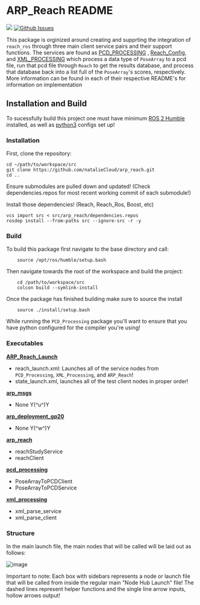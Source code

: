 # ARP_Reach README

<a href="https://docs.ros.org/en/humble/index.html"><img src="https://img.shields.io/badge/ROS 2-Humble-blue"/></a>
[![Github Issues](htpps://img.shields.io/github/issues/natalieCloud/arp_reach.svg)](https://github.com/natalieCloud/arp_reach/issues)

<!--ARP_Reach (*augmented_reality_painting_reach_integration*) is a package that enables the integration of [Ros-Industrial-Reach](https://github.com/ros-industrial/reach) as well as [Ros_Industrial-Reach_Ros2](https://github.com/ros-industrial/reach_ros2) with the OSU-AIMS [augmented_reality_painting](https://github.com/OSU-AIMS/augmented-reality-painting) project! -->

This package is orginized around creating and supprting the integration of `reach_ros` through three main client service pairs and their support functions. The services are found as [PCD_PROCESSING](https://github.com/natalieCloud/arp_reach/tree/main/src/arp_resources/arp_reach/pcd_processing) , [Reach_Config](https://github.com/natalieCloud/arp_reach/tree/main/src/arp_resources/arp_reach/reach_config), and [XML_PROCESSING](https://github.com/natalieCloud/arp_reach/tree/main/src/arp_resources/arp_reach/xml_processing) which process a data type of `PoseArray` to a pcd file, run that pcd file through `Reach` to get the results database, and process that database back into a list full of the `PoseArray`'s scores, respectively. More information can be found in each of their respective README's for information on implementation

## Installation and Build 

To sucessfully build this project one must have minimum [ROS 2 Humble](https://docs.ros.org/en/humble/Installation.html) installed, as well as [python3](https://www.python.org/downloads/) configs set up!

### Installation

First, clone the repository:

```
cd ~/path/to/workspace/src
git clone https://github.com/natalieCloud/arp_reach.git
cd ..
```
Ensure submodules are pulled down and updated! (Check dependencies.repos for most recent working commit of each submodule!)

Install those dependencies! (Reach, Reach_Ros, Boost, etc)

```
vcs import src < src/arp_reach/dependencies.repos
rosdep install --from-paths src --ignore-src -r -y
```

### Build

To build this package first navigate to the base directory and call:

```
    source /opt/ros/humble/setup.bash
```

Then navigate towards the root of the workspace and build the project:

```
    cd /path/to/workspace/src
    colcon build --symlink-install
```

Once the package has finished building make sure to source the install

```
    source ./install/setup.bash 
```
While running the `PCD_Processing` package you'll want to ensure that you have python configured for the compiler you're using!

### Executables

[**ARP_Reach_Launch**](https://github.com/natalieCloud/arp_reach/tree/main/src/arp_resources/arp_reach/launch)
- reach_launch.xml: Launches all of the service nodes from `PCD_Processing`, `XML_Processing`, and `ARP_Reach`!
- state_launch.xml, launches all of the test client nodes in proper order!

[**arp_msgs**](https://github.com/natalieCloud/arp_reach/tree/main/src/arp_resources/arp_msgs) 
- None Y(^u^)Y

[**arp_deployment_gp20**](https://github.com/natalieCloud/arp_reach/tree/main/src/arp_resources/arp_deployment_gp20)
- None Y(^w^)Y

[**arp_reach**](https://github.com/natalieCloud/arp_reach/tree/main/src/arp_resources/arp_reach/arp_reach)
- reachStudyService
- reachClient
  
[**pcd_processing**](https://github.com/natalieCloud/arp_reach/tree/main/src/arp_resources/arp_reach/pcd_processing) 
- PoseArrayToPCDClient
- PoseArrayToPCDService

[**xml_processing**](https://github.com/natalieCloud/arp_reach/tree/main/src/arp_resources/arp_reach/xml_processing)
- xml_parse_service
- xml_parse_client

### Structure

In the main launch file, the main nodes that will be called will be laid out as follows:

![image](https://github.com/natalieCloud/arp_reach/assets/123828141/06f67bf9-33dd-4679-8c94-e859169b7091)

Important to note: Each box with sidebars represents a node or launch file that will be called from inside the regular main "Node Hub Launch" file! The dashed lines represent helper functions and the single line arrow inputs, hollow arrows output! 
